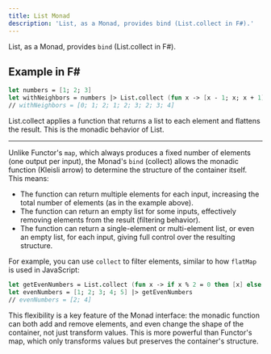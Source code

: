 ```yaml
---
title: List Monad
description: 'List, as a Monad, provides bind (List.collect in F#).'
---
```

List, as a Monad, provides `bind` (List.collect in F#).

## Example in F#

```fsharp
let numbers = [1; 2; 3]
let withNeighbors = numbers |> List.collect (fun x -> [x - 1; x; x + 1])
// withNeighbors = [0; 1; 2; 1; 2; 3; 2; 3; 4]
```

List.collect applies a function that returns a list to each element and flattens the result. This is the monadic behavior of List.

---

Unlike Functor's `map`, which always produces a fixed number of elements (one output per input), the Monad's `bind` (collect) allows the monadic function (Kleisli arrow) to determine the structure of the container itself. This means:

- The function can return multiple elements for each input, increasing the total number of elements (as in the example above).
- The function can return an empty list for some inputs, effectively removing elements from the result (filtering behavior).
- The function can return a single-element or multi-element list, or even an empty list, for each input, giving full control over the resulting structure.

For example, you can use `collect` to filter elements, similar to how `flatMap` is used in JavaScript:

```fsharp
let getEvenNumbers = List.collect (fun x -> if x % 2 = 0 then [x] else [])
let evenNumbers = [1; 2; 3; 4; 5] |> getEvenNumbers
// evenNumbers = [2; 4]
```

This flexibility is a key feature of the Monad interface: the monadic function can both add and remove elements, and even change the shape of the container, not just transform values. This is more powerful than Functor's map, which only transforms values but preserves the container's structure.
